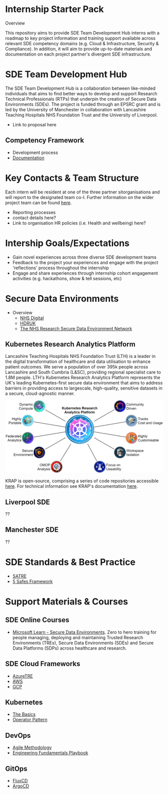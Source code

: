 # Internship Starter Pack

Overview

This repository aims to provide SDE Team Development Hub interns with a roadmap to key project information and training support available across relevant SDE competency domains (e.g. Cloud & Infrastructure, Security & Compliance). In addition, it will aim to provide up-to-date materials and documentation on each project partner's divergent SDE infrastructure. 

# SDE Team Development Hub
The SDE Team Development Hub is a collaboration between like-minded individuals that aims to find better ways to develop and support Research Technical Professionals (RTPs) that underpin the creation of Secure Data Environments (SDEs). The project is funded through an EPSRC grant and is led by the University of Manchester in collaboration with Lancashire Teaching Hospitals NHS Foundation Trust and the University of Liverpool.
- Link to proposal here


## Competency Framework
- Development process
- [Documentation](https://uom-data-science-platforms.github.io/sde-skills/skills_matrix)

# Key Contacts & Team Structure
Each intern will be resident at one of the three partner sitorganisations and will report to the designated team co-I. Further information on the wider project team can be found [here](https://uom-data-science-platforms.github.io/sde-skills/about/).  

- Reporting processes
- contact details here?
- Link to organisation HR policies (i.e. Health and wellbeing) here?  

# Intership Goals/Expectations
- Gain novel experiences across three diverse SDE development teams
- Feedback to the project your experiences and engage with the project 'reflections' process throughout the internship
- Engage and share experiences through internship cohort engagement activities (e.g. hackathons, show & tell sessions, etc) 


# Secure Data Environments
- Overview
    - [NHS Digital](https://digital.nhs.uk/services/secure-data-environment-service)
    - [HDRUK](https://www.hdruk.ac.uk/access-to-health-data/trusted-research-environments/)
    - [The NHS Research Secure Data Environment Network](https://digital.nhs.uk/data-and-information/research-powered-by-data/sde-network)


## Kubernetes Research Analytics Platform
Lancashire Teaching Hospitals NHS Foundation Trust (LTH) is a leader in the digital transformation of healthcare and data utilisation to enhance patient outcomes. We serve a population of over 395k people across Lancashire and South Cumbria (L&SC), providing regional specialist care to 1.8M people. LTH's Kubernetes Research Analytics Platform represents the UK's leading Kubernetes-first secure data environment that aims to address barriers in providing access to largescale, high-quality, sensitive datasets in a secure, cloud-agnostic manner.

![alt text](assets/krap-elements.png "KRAP Core Elements")

KRAP is open-source, comprising a series of code repositories accessible [here](https://github.com/lsc-sde/). For technical information see KRAP's documentation [here](https://lsc-sde.github.io/lsc-sde/). 


## Liverpool SDE
??

## Manchester SDE
??


# SDE Standards & Best Practice
- [SATRE](https://satre-specification.readthedocs.io/en/stable/)
- [5 Safes Framework](https://ukdataservice.ac.uk/help/secure-lab/what-is-the-five-safes-framework/)

# Support Materials & Courses

## SDE Online Courses
- [Microsoft Learn - Secure Data Environments](https://learn.microsoft.com/en-gb/collections/p38efw2np3xq37). Zero to hero training for people managing, deploying and maintaining Trusted Research Environments (TREs), Secure Data Environments (SDEs) and Secure Data Platforms (SDPs) across healthcare and research. 

## SDE Cloud Frameworks
- [AzureTRE](https://microsoft.github.io/AzureTRE/latest/)
- [AWS]()
- [GCP]()

## Kubernetes
- [The Basics](https://kubernetes.io/docs/tutorials/kubernetes-basics/)
- [Operator Pattern](https://kubernetes.io/docs/concepts/extend-kubernetes/operator/)


## DevOps
- [Agile Methodology]()
- [Engineering Fundamentals Playbook](https://microsoft.github.io/code-with-engineering-playbook/)

## GitOps
- [FluxCD]()
- [ArgoCD]()